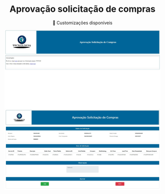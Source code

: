 <h1 align="center">Aprovação solicitação de compras</h1>
<p align="center">🚀 Customizações disponíveis</p>

![visualização do link](/Workflows/aprovacao_solicitacao_compras/preview/wfsclink.jpeg)
![IMensagem que recebe no email](/Workflows/aprovacao_solicitacao_compras/preview/wfscaprov.jpeg)